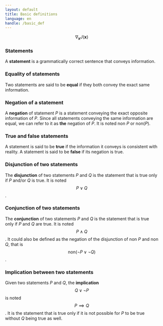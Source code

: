 ```yaml
---
layout: default
title: Basic definitions
language: en
handle: /basic_def
---
```


<script src="https://cdn.mathjax.org/mathjax/latest/MathJax.js?config=TeX-AMS-MML_HTMLorMML" type="text/javascript"></script>

$$ \nabla_\boldsymbol{x} J(\boldsymbol{x}) $$

### Statements
A **statement** is a grammatically correct sentence that conveys information.

### Equality of statements
Two statements are said to be **equal** if they both convey the exact same information.

### Negation of a statement
A **negation** of statement _P_ is a statement conveying the exact opposite information of _P_. Since all statements conveying the same information are equal, we can refer to it as **the** negation of _P_. It is noted non _P_ or non(_P_).

### True and false statements
A statement is said to be **true** if the information it conveys is consistent with reality. A statement is said to be **false** if its negation is true.

### Disjunction of two statements
The **disjunction** of two statements _P_ and _Q_ is the statement that is true only if _P_ and/or _Q_ is true. It is noted $$P \lor Q$$.

### Conjunction of two statements
The **conjunction** of two statements _P_ and _Q_ is the statement that is true only if _P_ and _Q_ are true. It is noted $$P \land Q$$. It could also be defined as the negation of the disjunction of non _P_ and non _Q_, that is $$\text{non}(\neg P \lor \neg Q)$$.

### Implication between two statements
Given two statements _P_ and _Q_, the **implication** $$Q \lor \neg P$$ is noted $$P \implies Q$$. It is the statement that is true only if it is not possible for _P_ to be true without _Q_ being true as well.

